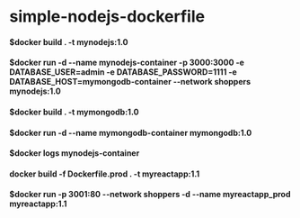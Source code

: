 # simple-nodejs-dockerfile
#### $docker build . -t mynodejs:1.0
#### $docker run -d --name mynodejs-container -p 3000:3000 -e DATABASE_USER=admin -e DATABASE_PASSWORD=1111 -e DATABASE_HOST=mymongodb-container --network shoppers mynodejs:1.0

#### $docker build . -t mymongodb:1.0
#### $docker run -d --name mymongodb-container mymongodb:1.0

#### $docker logs mynodejs-container


#### docker build -f Dockerfile.prod . -t myreactapp:1.1
#### $docker run -p 3001:80 --network shoppers -d --name myreactapp_prod myreactapp:1.1